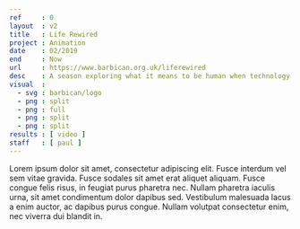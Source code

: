 ```yaml
---
ref     : 0
layout  : v2
title   : Life Rewired
project : Animation
date    : 02/2019
end     : Now
url     : https://www.barbican.org.uk/liferewired
desc    : A season exploring what it means to be human when technology is changing everything
visual  :
  - svg : barbican/logo
  - png : split
  - png : full
  - png : split
  - png : split
results : [ video ]
staff   : [ paul ]
---
```


Lorem ipsum dolor sit amet, consectetur adipiscing elit. Fusce interdum vel sem vitae gravida. Fusce sodales sit amet erat aliquet aliquam. Fusce congue felis risus, in feugiat purus pharetra nec. Nullam pharetra iaculis urna, sit amet condimentum dolor dapibus sed. Vestibulum malesuada lacus a enim auctor, ac dapibus purus congue. Nullam volutpat consectetur enim, nec viverra dui blandit in.
